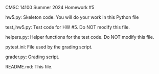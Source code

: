 CMSC 14100
Summer 2024
Homework #5

hw5.py: Skeleton code. You will do your work in this Python file

test_hw5.py: Test code for HW #5.  Do NOT modify this file.

helpers.py: Helper functions for the test code. Do NOT modify this file.

pytest.ini: File used by the grading script. 

grader.py: Grading script. 

README.md: This file. 